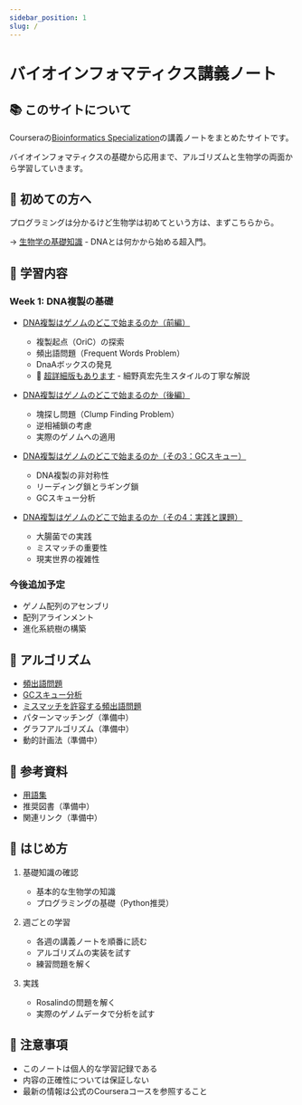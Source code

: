 ```yaml
---
sidebar_position: 1
slug: /
---
```


# バイオインフォマティクス講義ノート

## 📚 このサイトについて

Courseraの[Bioinformatics Specialization](https://www.coursera.org/specializations/bioinformatics)の講義ノートをまとめたサイトです。

バイオインフォマティクスの基礎から応用まで、アルゴリズムと生物学の両面から学習していきます。

## 🌟 初めての方へ

プログラミングは分かるけど生物学は初めてという方は、まずこちらから。

→ [生物学の基礎知識](./basics/biology-fundamentals) - DNAとは何かから始める超入門。

## 🧬 学習内容

### Week 1: DNA複製の基礎

- [DNA複製はゲノムのどこで始まるのか（前編）](./lectures/week1/dna-replication-part1)
  - 複製起点（OriC）の探索
  - 頻出語問題（Frequent Words Problem）
  - DnaAボックスの発見
  - 📘 [超詳細版もあります](./lectures/week1/dna-replication-part1-detailed) - 細野真宏先生スタイルの丁寧な解説

- [DNA複製はゲノムのどこで始まるのか（後編）](./lectures/week1/dna-replication-part2)
  - 塊探し問題（Clump Finding Problem）
  - 逆相補鎖の考慮
  - 実際のゲノムへの適用

- [DNA複製はゲノムのどこで始まるのか（その3：GCスキュー）](./lectures/week1/dna-replication-part3)
  - DNA複製の非対称性
  - リーディング鎖とラギング鎖
  - GCスキュー分析

- [DNA複製はゲノムのどこで始まるのか（その4：実践と課題）](./lectures/week1/dna-replication-part4)
  - 大腸菌での実践
  - ミスマッチの重要性
  - 現実世界の複雑性

### 今後追加予定

- ゲノム配列のアセンブリ
- 配列アラインメント
- 進化系統樹の構築

## 🔧 アルゴリズム

- [頻出語問題](./algorithms/frequent-words)
- [GCスキュー分析](./algorithms/gc-skew)
- [ミスマッチを許容する頻出語問題](./algorithms/frequent-words-mismatches)
- パターンマッチング（準備中）
- グラフアルゴリズム（準備中）
- 動的計画法（準備中）

## 📖 参考資料

- [用語集](./resources/glossary)
- 推奨図書（準備中）
- 関連リンク（準備中）

## 🚀 はじめ方

1. 基礎知識の確認
   - 基本的な生物学の知識
   - プログラミングの基礎（Python推奨）

2. 週ごとの学習
   - 各週の講義ノートを順番に読む
   - アルゴリズムの実装を試す
   - 練習問題を解く

3. 実践
   - Rosalindの問題を解く
   - 実際のゲノムデータで分析を試す

## 📝 注意事項

- このノートは個人的な学習記録である
- 内容の正確性については保証しない
- 最新の情報は公式のCourseraコースを参照すること
